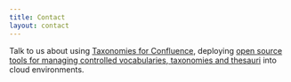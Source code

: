 ```yaml
---
title: Contact
layout: contact
---
```


Talk to us about using [Taxonomies for Confluence](/services/taxonomies-for-confluence), deploying [open source tools for managing controlled vocabularies, taxonomies and thesauri](/services/oss-tools) into cloud environments.